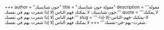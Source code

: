 +++
author = "جون شتاينبيك"
title = "مقولة جون شتاينبيك"
description = '''مقولة جون شتاينبيك: لا يمكنك فهم الناس إلا إذا شعرت بهم في نفسك.'''
quote = '''لا يمكنك فهم الناس إلا إذا شعرت بهم في نفسك.'''
slug = '''لا-يمكنك-فهم-الناس-إلا-إذا-شعرت-بهم-في-نفسك'''
+++
لا يمكنك فهم الناس إلا إذا شعرت بهم في نفسك.
